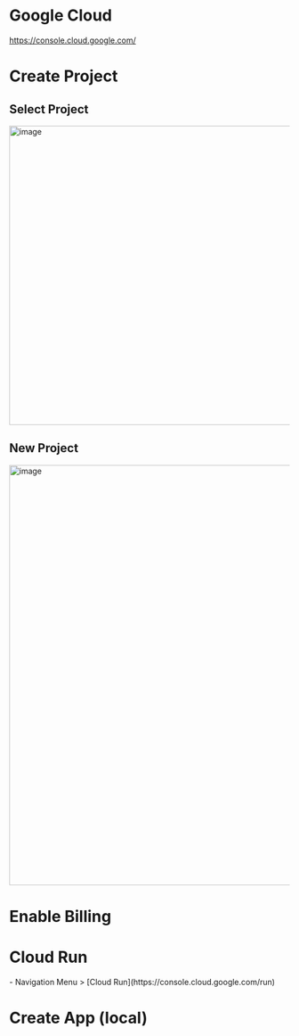<h1>Google Cloud</h1>

   https://console.cloud.google.com/


<h1>Create Project</h1>

<h2>Select Project</h2>

  <img width="537" alt="image" src="https://github.com/alperaydyn/python1001/assets/7874545/89bac9d4-0a8e-417d-8d6a-f928f8629e1f">
<h2>New Project</h2>

  <img width="754" alt="image" src="https://github.com/alperaydyn/python1001/assets/7874545/138f5d31-75d2-4bb0-81fd-c6411f4fe0e9">

<h1>Enable Billing</h1>

<h1>Cloud Run</h1>
  - Navigation Menu > [Cloud Run](https://console.cloud.google.com/run)

<h1>Create App (local)</h1>
